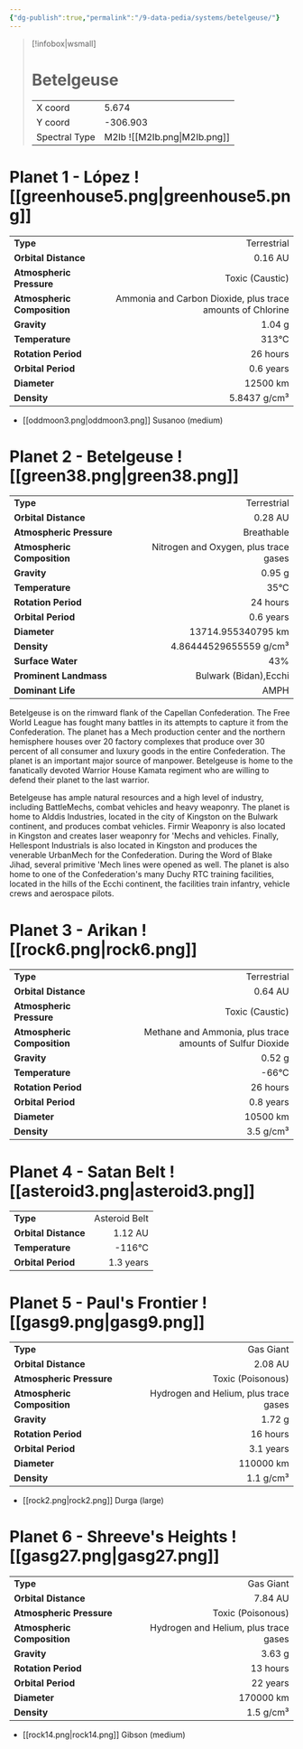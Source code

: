 ```yaml
---
{"dg-publish":true,"permalink":"/9-data-pedia/systems/betelgeuse/"}
---
```


> [!infobox|wsmall]
> # Betelgeuse
> | | |
> | - | - |
> | X coord | 5.674 |
> | Y coord| -306.903 |
> | Spectral Type | M2Ib ![[M2Ib.png\|M2Ib.png]] |

# Planet 1 - López ![[greenhouse5.png\|greenhouse5.png]]
|                             |                           |
| --------------------------- | -------------------------:|
| **Type**                    |             Terrestrial |
| **Orbital Distance**        |   0.16 AU |
| **Atmospheric Pressure**    |       Toxic (Caustic) |
| **Atmospheric Composition** |      Ammonia and Carbon Dioxide, plus trace amounts of Chlorine |
| **Gravity**                 |        1.04 g |
| **Temperature**             |    313°C |
| **Rotation Period**         |  26 hours |
| **Orbital Period** | 0.6 years |
| **Diameter**                |      12500 km | 
| **Density**                 |    5.8437 g/cm³ |



- [[oddmoon3.png\|oddmoon3.png]] Susanoo (medium)

# Planet 2 - Betelgeuse ![[green38.png\|green38.png]]
|                             |                           |
| --------------------------- | -------------------------:|
| **Type**                    |             Terrestrial |
| **Orbital Distance**        |   0.28 AU |
| **Atmospheric Pressure**    |       Breathable |
| **Atmospheric Composition** |      Nitrogen and Oxygen, plus trace gases |
| **Gravity**                 |        0.95 g |
| **Temperature**             |    35°C |
| **Rotation Period**         |  24 hours |
| **Orbital Period** | 0.6 years |
| **Diameter**                |      13714.955340795 km | 
| **Density**                 |    4.86444529655559 g/cm³ |
| **Surface Water**           |           43% | 
| **Prominent Landmass**      |         Bulwark (Bidan),Ecchi | 
| **Dominant Life**           |         AMPH |

Betelgeuse is on the rimward flank of the Capellan Confederation. The Free World League has fought many battles in its attempts to capture it from the Confederation. The planet has a Mech production center and the northern hemisphere houses over 20 factory complexes that produce over 30 percent of all consumer and luxury goods in the entire Confederation. The planet is an important major source of manpower. Betelgeuse is home to the fanatically devoted Warrior House Kamata regiment who are willing to defend their planet to the last warrior.

Betelgeuse has ample natural resources and a high level of industry, including BattleMechs, combat vehicles and heavy weaponry. The planet is home to Alddis Industries, located in the city of Kingston on the Bulwark continent, and produces combat vehicles. Firmir Weaponry is also located in Kingston and creates laser weaponry for 'Mechs and vehicles. Finally, Hellespont Industrials is also located in Kingston and produces the venerable UrbanMech for the Confederation. During the Word of Blake Jihad, several primitive 'Mech lines were opened as well. The planet is also home to one of the Confederation's many Duchy RTC training facilities, located in the hills of the Ecchi continent, the facilities train infantry, vehicle crews and aerospace pilots.



# Planet 3 - Arikan ![[rock6.png\|rock6.png]]
|                             |                           |
| --------------------------- | -------------------------:|
| **Type**                    |             Terrestrial |
| **Orbital Distance**        |   0.64 AU |
| **Atmospheric Pressure**    |       Toxic (Caustic) |
| **Atmospheric Composition** |      Methane and Ammonia, plus trace amounts of Sulfur Dioxide |
| **Gravity**                 |        0.52 g |
| **Temperature**             |    -66°C |
| **Rotation Period**         |  26 hours |
| **Orbital Period** | 0.8 years |
| **Diameter**                |      10500 km | 
| **Density**                 |    3.5 g/cm³ |





# Planet 4 - Satan Belt ![[asteroid3.png\|asteroid3.png]]
|                             |                           |
| --------------------------- | -------------------------:|
| **Type**                    |             Asteroid Belt |
| **Orbital Distance**        |   1.12 AU |
| **Temperature**             |    -116°C |
| **Orbital Period** | 1.3 years |





# Planet 5 - Paul's Frontier ![[gasg9.png\|gasg9.png]]
|                             |                           |
| --------------------------- | -------------------------:|
| **Type**                    |             Gas Giant |
| **Orbital Distance**        |   2.08 AU |
| **Atmospheric Pressure**    |       Toxic (Poisonous) |
| **Atmospheric Composition** |      Hydrogen and Helium, plus trace gases |
| **Gravity**                 |        1.72 g |
| **Rotation Period**         |  16 hours |
| **Orbital Period** | 3.1 years |
| **Diameter**                |      110000 km | 
| **Density**                 |    1.1 g/cm³ |



- [[rock2.png\|rock2.png]] Durga (large)

# Planet 6 - Shreeve's Heights ![[gasg27.png\|gasg27.png]]
|                             |                           |
| --------------------------- | -------------------------:|
| **Type**                    |             Gas Giant |
| **Orbital Distance**        |   7.84 AU |
| **Atmospheric Pressure**    |       Toxic (Poisonous) |
| **Atmospheric Composition** |      Hydrogen and Helium, plus trace gases |
| **Gravity**                 |        3.63 g |
| **Rotation Period**         |  13 hours |
| **Orbital Period** | 22 years |
| **Diameter**                |      170000 km | 
| **Density**                 |    1.5 g/cm³ |



- [[rock14.png\|rock14.png]] Gibson (medium)

